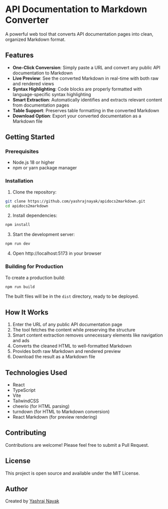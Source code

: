 # API Documentation to Markdown Converter

A powerful web tool that converts API documentation pages into clean, organized Markdown format.

## Features

- **One-Click Conversion**: Simply paste a URL and convert any public API documentation to Markdown
- **Live Preview**: See the converted Markdown in real-time with both raw and rendered views
- **Syntax Highlighting**: Code blocks are properly formatted with language-specific syntax highlighting
- **Smart Extraction**: Automatically identifies and extracts relevant content from documentation pages
- **Table Support**: Preserves table formatting in the converted Markdown
- **Download Option**: Export your converted documentation as a Markdown file

## Getting Started

### Prerequisites

- Node.js 18 or higher
- npm or yarn package manager

### Installation

1. Clone the repository:
```bash
git clone https://github.com/yashrajnayak/apidocs2markdown.git
cd apidocs2markdown
```

2. Install dependencies:
```bash
npm install
```

3. Start the development server:
```bash
npm run dev
```

4. Open http://localhost:5173 in your browser

### Building for Production

To create a production build:

```bash
npm run build
```

The built files will be in the `dist` directory, ready to be deployed.

## How It Works

1. Enter the URL of any public API documentation page
2. The tool fetches the content while preserving the structure
3. Smart content extraction removes unnecessary elements like navigation and ads
4. Converts the cleaned HTML to well-formatted Markdown
5. Provides both raw Markdown and rendered preview
6. Download the result as a Markdown file

## Technologies Used

- React
- TypeScript
- Vite
- TailwindCSS
- cheerio (for HTML parsing)
- turndown (for HTML to Markdown conversion)
- React Markdown (for preview rendering)

## Contributing

Contributions are welcome! Please feel free to submit a Pull Request.

## License

This project is open source and available under the MIT License.

## Author

Created by [Yashraj Nayak](https://github.com/yashrajnayak)